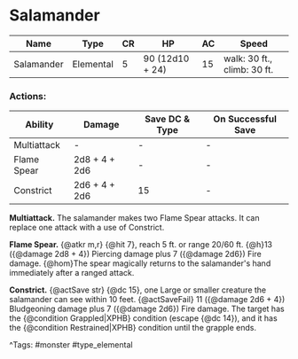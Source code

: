 # Salamander

| Name | Type | CR | HP | AC | Speed |
|------|------|----|----|----|-------|
| Salamander | Elemental | 5 | 90 (12d10 + 24) | 15 | walk: 30 ft., climb: 30 ft. |

### Actions:

| Ability | Damage | Save DC & Type | On Successful Save |
|---------|--------|----------------|--------------------|
| Multiattack | - | - | - |
| Flame Spear | 2d8 + 4 + 2d6 | - | - |
| Constrict | 2d6 + 4 + 2d6 | 15 | - |


**Multiattack.** The salamander makes two Flame Spear attacks. It can replace one attack with a use of Constrict.

**Flame Spear.** {@atkr m,r} {@hit 7}, reach 5 ft. or range 20/60 ft. {@h}13 ({@damage 2d8 + 4}) Piercing damage plus 7 ({@damage 2d6}) Fire damage. {@hom}The spear magically returns to the salamander's hand immediately after a ranged attack.

**Constrict.** {@actSave str} {@dc 15}, one Large or smaller creature the salamander can see within 10 feet. {@actSaveFail} 11 ({@damage 2d6 + 4}) Bludgeoning damage plus 7 ({@damage 2d6}) Fire damage. The target has the {@condition Grappled|XPHB} condition (escape {@dc 14}), and it has the {@condition Restrained|XPHB} condition until the grapple ends.

^Tags: #monster #type_elemental